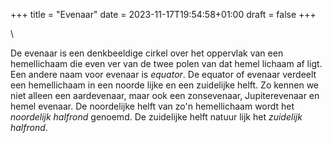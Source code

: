 +++
title = "Evenaar"
date = 2023-11-17T19:54:58+01:00
draft = false
+++

\

De evenaar is een denkbeeldige cirkel over het oppervlak van een
hemellichaam die even ver van de twee polen van dat hemel lichaam af
ligt. Een andere naam voor evenaar is *equator*. De equator of evenaar
verdeelt een hemellichaam in een noorde lijke en een zuidelijke helft.
Zo kennen we niet alleen een aardevenaar, maar ook een zonsevenaar,
Jupiterevenaar en hemel evenaar. De noordelijke helft van zo\'n
hemellichaam wordt het *noordelijk halfrond* genoemd. De zuidelijke
helft natuur lijk het *zuidelijk halfrond*.
